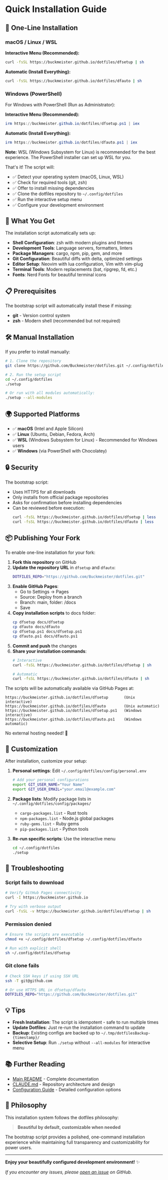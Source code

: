 # Quick Installation Guide

## 🚀 One-Line Installation

### macOS / Linux / WSL

**Interactive Menu (Recommended):**
```bash
curl -fsSL https://buckmeister.github.io/dotfiles/dfsetup | sh
```

**Automatic (Install Everything):**
```bash
curl -fsSL https://buckmeister.github.io/dotfiles/dfauto | sh
```

### Windows (PowerShell)

For Windows with PowerShell (Run as Administrator):

**Interactive Menu (Recommended):**
```powershell
irm https://buckmeister.github.io/dotfiles/dfsetup.ps1 | iex
```

**Automatic (Install Everything):**
```powershell
irm https://buckmeister.github.io/dotfiles/dfauto.ps1 | iex
```

**Note:** WSL (Windows Subsystem for Linux) is recommended for the best experience. The PowerShell installer can set up WSL for you.

That's it! The script will:
- ✅ Detect your operating system (macOS, Linux, WSL)
- ✅ Check for required tools (git, zsh)
- ✅ Offer to install missing dependencies
- ✅ Clone the dotfiles repository to `~/.config/dotfiles`
- ✅ Run the interactive setup menu
- ✅ Configure your development environment

## 🎯 What You Get

The installation script automatically sets up:

- **Shell Configuration**: zsh with modern plugins and themes
- **Development Tools**: Language servers, formatters, linters
- **Package Managers**: cargo, npm, pip, gem, and more
- **Git Configuration**: Beautiful diffs with delta, optimized settings
- **Editor Setup**: Neovim with lua configuration, Vim with vim-plug
- **Terminal Tools**: Modern replacements (bat, ripgrep, fd, etc.)
- **Fonts**: Nerd Fonts for beautiful terminal icons

## 📋 Prerequisites

The bootstrap script will automatically install these if missing:

- **git** - Version control system
- **zsh** - Modern shell (recommended but not required)

## 🛠️ Manual Installation

If you prefer to install manually:

```bash
# 1. Clone the repository
git clone https://github.com/Buckmeister/dotfiles.git ~/.config/dotfiles

# 2. Run the setup script
cd ~/.config/dotfiles
./setup

# Or run with all modules automatically:
./setup --all-modules
```

## 🌍 Supported Platforms

- ✅ **macOS** (Intel and Apple Silicon)
- ✅ **Linux** (Ubuntu, Debian, Fedora, Arch)
- ✅ **WSL** (Windows Subsystem for Linux) - Recommended for Windows users
- ✅ **Windows** (via PowerShell with Chocolatey)

## 🔒 Security

The bootstrap script:
- Uses HTTPS for all downloads
- Only installs from official package repositories
- Asks for confirmation before installing dependencies
- Can be reviewed before execution:
  ```bash
  curl -fsSL https://buckmeister.github.io/dotfiles/dfsetup | less
  curl -fsSL https://buckmeister.github.io/dotfiles/dfauto | less
  ```

## 📦 Publishing Your Fork

To enable one-line installation for your fork:

1. **Fork this repository** on GitHub
2. **Update the repository URL** in `dfsetup` and `dfauto`:
   ```bash
   DOTFILES_REPO="https://github.com/Buckmeister/dotfiles.git"
   ```
3. **Enable GitHub Pages**:
   - Go to Settings → Pages
   - Source: Deploy from a branch
   - Branch: main, folder: /docs
   - Save
4. **Copy installation scripts** to docs folder:
   ```bash
   cp dfsetup docs/dfsetup
   cp dfauto docs/dfauto
   cp dfsetup.ps1 docs/dfsetup.ps1
   cp dfauto.ps1 docs/dfauto.ps1
   ```
5. **Commit and push** the changes
6. **Share your installation commands**:
   ```bash
   # Interactive
   curl -fsSL https://buckmeister.github.io/dotfiles/dfsetup | sh

   # Automatic
   curl -fsSL https://buckmeister.github.io/dotfiles/dfauto | sh
   ```

The scripts will be automatically available via GitHub Pages at:
```
https://buckmeister.github.io/dotfiles/dfsetup       (Unix interactive)
https://buckmeister.github.io/dotfiles/dfauto        (Unix automatic)
https://buckmeister.github.io/dotfiles/dfsetup.ps1   (Windows interactive)
https://buckmeister.github.io/dotfiles/dfauto.ps1    (Windows automatic)
```

No external hosting needed! 🎉

## 🎨 Customization

After installation, customize your setup:

1. **Personal settings**: Edit `~/.config/dotfiles/config/personal.env`
   ```bash
   # Add your personal configurations
   export GIT_USER_NAME="Your Name"
   export GIT_USER_EMAIL="your.email@example.com"
   ```

2. **Package lists**: Modify package lists in `~/.config/dotfiles/config/packages/`
   - `cargo-packages.list` - Rust tools
   - `npm-packages.list` - Node.js global packages
   - `ruby-gems.list` - Ruby gems
   - `pip-packages.list` - Python tools

3. **Re-run specific scripts**: Use the interactive menu
   ```bash
   cd ~/.config/dotfiles
   ./setup
   ```

## 🐛 Troubleshooting

### Script fails to download
```bash
# Verify GitHub Pages connectivity
curl -I https://buckmeister.github.io

# Try with verbose output
curl -fsSL -v https://buckmeister.github.io/dotfiles/dfsetup | sh
```

### Permission denied
```bash
# Ensure the scripts are executable
chmod +x ~/.config/dotfiles/dfsetup ~/.config/dotfiles/dfauto

# Run with explicit shell
sh ~/.config/dotfiles/dfsetup
```

### Git clone fails
```bash
# Check SSH keys if using SSH URL
ssh -T git@github.com

# Or use HTTPS URL in dfsetup/dfauto
DOTFILES_REPO="https://github.com/Buckmeister/dotfiles.git"
```

## 💡 Tips

- **Fresh Installation**: The script is idempotent - safe to run multiple times
- **Update Dotfiles**: Just re-run the installation command to update
- **Backup**: Existing configs are backed up to `~/.tmp/dotfilesBackup-{timestamp}/`
- **Selective Setup**: Run `./setup` without `--all-modules` for interactive menu

## 📚 Further Reading

- [Main README](./README.md) - Complete documentation
- [CLAUDE.md](./CLAUDE.md) - Repository architecture and design
- [Configuration Guide](./config/README.md) - Detailed configuration options

## 🎵 Philosophy

This installation system follows the dotfiles philosophy:

> **Beautiful by default, customizable when needed**

The bootstrap script provides a polished, one-command installation experience while maintaining full transparency and customizability for power users.

---

**Enjoy your beautifully configured development environment!** ✨

*If you encounter any issues, please [open an issue](https://github.com/Buckmeister/dotfiles/issues) on GitHub.*

